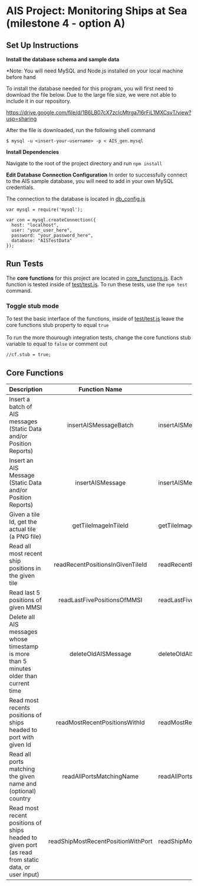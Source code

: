 # AIS Project: Monitoring Ships at Sea (milestone 4 - option A)

## Set Up Instructions

**Install the database schema and sample data**

*Note: You will need MySQL and Node.js installed on your local machine before hand

To install the database needed for this program, you will first need to download the file below. Due to the large file size, we were not able to include it in our repository.

https://drive.google.com/file/d/1B6LB07cX7zcIcMtrga7l6rFiL1MXCsvT/view?usp=sharing

After the file is downloaded, run the following shell command

    $ mysql -u <insert-your-username> -p < AIS_gen.mysql

**Install Dependencies**

Navigate to the root of the project directory and run `npm install`

**Edit Database Connection Configuration**
In order to successfully connect to the AIS sample database,  you will need to add in your own MySQL credentials.

The connection to the database is located in [db_config.js](db_config.js)


    var mysql = require('mysql');  
      
    var con = mysql.createConnection({  
      host: "localhost",  
      user: "your_user_here",  
      password: "your_password_here",  
      database: "AISTestData"  
    });


## Run Tests

The **core functions** for this project are located in [core_functions.js](core_functions.js). Each function is tested inside of [test/test.js](test/test.js). To run these tests, use the `npm test` command.

### Toggle stub mode


To test the basic interface of the functions, inside of [test/test.js](test/test.js) leave the core functions stub property to equal `true`
<br>
<br>
To run the more thourough integration tests, change the core functions stub variable to equal to `false` or comment out 

`//cf.stub = true;`

## Core Functions

| Description                                                           |     Function Name     | Test Name             |         Parameters        | Priority |
|-----------------------------------------------------------------------|:---------------------:|-----------------------|:-------------------------:|----------|
| Insert a batch of AIS messages  (Static Data and/or Position Reports) | insertAISMessageBatch | insertAISMessageBatch | Array of AIS Message data |     1    ||-----------------------------------------------------------------------|:---------------------:|-----------------------|:-------------------------:|----------|
| Insert an AIS Message (Static Data and/or Position Reports) | insertAISMessage | insertAISMessage| AIS Message data |     2    ||-----------------------------------------------------------------------|:---------------------:|-----------------------|:-------------------------:|----------|
| Given a tile Id, get the actual tile (a PNG file)| getTileImageInTileId | getTileImageInTileId | Map_View ID |     4    ||-----------------------------------------------------------------------|:---------------------:|-----------------------|:-------------------------:|----------|
| Read all most recent ship positions in the given tile | readRecentPositionsInGivenTileId | readRecentPositionsInGivenTileId | Map_View ID |   2     ||-----------------------------------------------------------------------|:---------------------:|-----------------------|:-------------------------:|----------|
| Read last 5 positions of given MMSI | readLastFivePositionsOfMMSI | readLastFivePositionsOfMMSI | MMSI Number |   3   ||-----------------------------------------------------------------------|:---------------------:|-----------------------|:-------------------------:|----------|
| Delete all AIS messages whose timestamp is more than 5 minutes older than current time | deleteOldAISMessage | deleteOldAISMessage | Current time, Timestamp |   1   ||-----------------------------------------------------------------------|:---------------------:|-----------------------|:-------------------------:|----------|
| Read most recents positions of ships headed to port with given Id | readMostRecentPositionsWithId | readMostRecentPositionsWithId | Port Id |   4   ||-----------------------------------------------------------------------|:---------------------:|-----------------------|:-------------------------:|----------|
| Read all ports matching the given name and (optional) country | readAllPortsMatchingName | readAllPortsMatchingName | Port Name, Country(Optional)  |   2   ||-----------------------------------------------------------------------|:---------------------:|-----------------------|:-------------------------:|----------|
| Read most recent positions of ships headed to given port (as read from static data, or user input) | readShipMostRecentPositionWithPort | readShipMostRecentPositionWithPort | Port Name, Country(Optional)  |   4  ||-----------------------------------------------------------------------|:---------------------:|-----------------------|:-------------------------:|----------|
